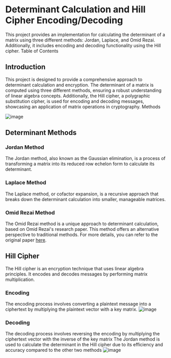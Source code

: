 # Determinant Calculation and Hill Cipher Encoding/Decoding

This project provides an implementation for calculating the determinant of a matrix using three different methods: Jordan, Laplace, and Omid Rezai. Additionally, it includes encoding and decoding functionality using the Hill cipher.
Table of Contents



## Introduction

This project is designed to provide a comprehensive approach to determinant calculation and encryption. The determinant of a matrix is computed using three different methods, ensuring a robust understanding of linear algebra concepts. Additionally, the Hill cipher, a polygraphic substitution cipher, is used for encoding and decoding messages, showcasing an application of matrix operations in cryptography.
Methods

![image](https://github.com/arooshahz/Hill-Cipher/assets/136841773/0891bda0-20bc-4651-8776-f17513d61513)

## Determinant Methods
### Jordan Method

The Jordan method, also known as the Gaussian elimination, is a process of transforming a matrix into its reduced row echelon form to calculate its determinant.
### Laplace Method

The Laplace method, or cofactor expansion, is a recursive approach that breaks down the determinant calculation into smaller, manageable matrices.
### Omid Rezai Method

The Omid Rezai method is a unique approach to determinant calculation, based on Omid Rezai's research paper. This method offers an alternative perspective to traditional methods. For more details, you can refer to the original paper [here](https://drive.google.com/file/d/1E0uP1kMY8bdj5ABRt0voSop9mhUzpYlg/view). 


## Hill Cipher 

The Hill cipher is an encryption technique that uses linear algebra principles. It encodes and decodes messages by performing matrix multiplication.

### Encoding
The encoding process involves converting a plaintext message into a ciphertext by multiplying the plaintext vector with a key matrix.
![image](https://github.com/arooshahz/Hill-Cipher/assets/136841773/572f1994-15d0-4a22-b1e7-101da68a4dbf)

### Decoding
The decoding process involves reversing the encoding by multiplying the ciphertext vector with the inverse of the key matrix
The Jordan method is used to calculate the determinant in the Hill cipher due to its efficiency and accuracy compared to the other two methods
![image](https://github.com/arooshahz/Hill-Cipher/assets/136841773/6634634d-5465-44c9-bd5c-36cea35fd3ca)

